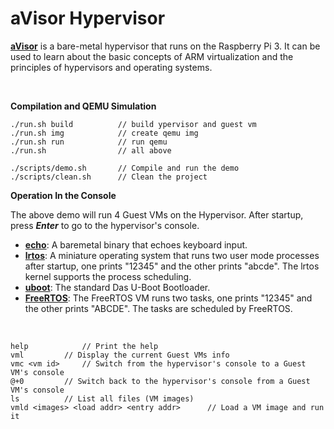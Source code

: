 # aVisor Hypervisor

**[aVisor](https://calinyara.github.io/technology/2023/02/25/aVisor-en.html)** is a bare-metal hypervisor that runs on the Raspberry Pi 3. It can be used to learn about the basic concepts of ARM virtualization and the principles of hypervisors and operating systems.

<br>

**Compilation and QEMU Simulation**

```
./run.sh build          // build ypervisor and guest vm
./run.sh img            // create qemu img
./run.sh run            // run qemu
./run.sh                // all above

./scripts/demo.sh		// Compile and run the demo
./scripts/clean.sh		// Clean the project
```

**Operation In the Console**

The above demo will run 4 Guest VMs on the Hypervisor. After startup, press ***Enter*** to go to the hypervisor's console.

- **[echo](https://github.com/calinyara/avisor/tree/main/guests/echo)**:  A baremetal binary that echoes keyboard input.
- **[lrtos](https://github.com/calinyara/avisor/tree/main/guests/lrtos)**:  A miniature operating system that runs two user mode processes after startup, one prints "12345" and the other prints "abcde". The lrtos kernel supports the process scheduling.
- **[uboot](https://github.com/u-boot/u-boot)**: The standard Das U-Boot Bootloader.
- **[FreeRTOS](https://github.com/hacker-jie/freertos-raspi3)**: The FreeRTOS VM runs two tasks, one prints "12345" and the other prints "ABCDE". The tasks are scheduled by FreeRTOS.

<br>

```
help			// Print the help
vml			// Display the current Guest VMs info
vmc <vm id>		// Switch from the hypervisor's console to a Guest VM's console
@+0			// Switch back to the hypervisor's console from a Guest VM's console
ls			// List all files (VM images)
vmld <images> <load addr> <entry addr>		// Load a VM image and run it
```

